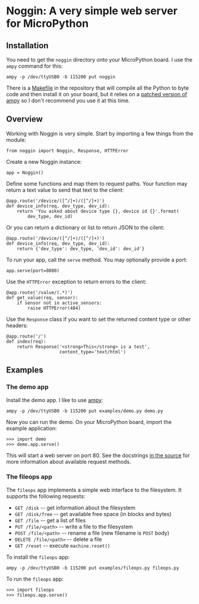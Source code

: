 # Noggin: A very simple web server for MicroPython

## Installation

You need to get the `noggin` directory onto your MicroPython board.  I
use the `ampy` command for this:

    ampy -p /dev/ttyUSB0 -b 115200 put noggin

There is a [Makefile](Makefile) in the repository that will compile all the
Python to byte code and then install it on your board, but it relies
on a [patched version of ampy][] so I don't recommend you use it at
this time.

[patched version of ampy]: https://github.com/adafruit/ampy/pull/33

## Overview

Working with Noggin is very simple.  Start by importing a few things
from the module:

    from noggin import Noggin, Response, HTTPError

Create a new Noggin instance:

    app = Noggin()

Define some functions and map them to request paths.  Your function
may return a text value to send that text to the client:

    @app.route('/device/([^/]+)/([^/]+)')
    def device_info(req, dev_type, dev_id):
        return 'You asked about device type {}, device id {}'.format(
            dev_type, dev_id)

Or you can return a dictionary or list to return JSON to the cilent:

    @app.route('/device/([^/]+)/([^/]+)')
    def device_info(req, dev_type, dev_id):
        return {'dev_type': dev_type, 'dev_id': dev_id'}

To run your app, call the `serve` method.  You may optionally provide
a port:

    app.serve(port=8080)

Use the `HTTPError` exception to return errors to the client:

    @app.route('/value/(.*)')
    def get_value(req, sensor):
        if sensor not in active_sensors:
            raise HTTPError(404)

Use the `Response` class if you want to set the returned content type
or other headers:

    @app.route('/')
    def index(req):
        return Response('<strong>This</strong> is a test',
                        content_type='text/html')

## Examples

### The demo app

Install the demo app. I like to use [ampy][]:

[ampy]: https://github.com/adafruit/ampy

    ampy -p /dev/ttyUSB0 -b 115200 put examples/demo.py demo.py

Now you can run the demo.  On your MicroPython board, import the
example application:

    >>> import demo
    >>> demo.app.serve()

This will start a web server on port 80.  See the docstrings 
[in the source][] for more information about available request
methods.

[in the source]: examples/demo.py

###  The fileops app

The `fileops` app implements a simple web interface to the filesystem.
It supports the following requests:

- `GET /disk` -- get information about the filesystem
- `GET /disk/free` -- get available free space (in blocks and bytes)
- `GET /file` -- get a list of files
- `PUT /file/<path>` -- write a file to the filesystem
- `POST /file/<path>` -- rename a file (new filename is `POST` body)
- `DELETE /file/<path>` -- delete a file
- `GET /reset` -- execute `machine.reset()`

To install the `fileops` app:

    ampy -p /dev/ttyUSB0 -b 115200 put examples/fileops.py fileops.py

To run the `fileops` app:

    >>> import fileops
    >>> fileops.app.serve()

